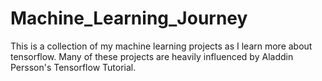 # Machine_Learning_Journey
This is a collection of my machine learning projects as I learn more about tensorflow. Many of these projects are heavily influenced by Aladdin Persson's Tensorflow Tutorial. 
